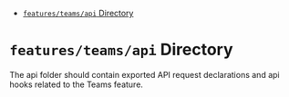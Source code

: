 <!-- START doctoc generated TOC please keep comment here to allow auto update -->
<!-- DON'T EDIT THIS SECTION, INSTEAD RE-RUN doctoc TO UPDATE -->

- [`features/teams/api` Directory](#featuresteamsapi-directory)

<!-- END doctoc generated TOC please keep comment here to allow auto update -->

# `features/teams/api` Directory

The api folder should contain exported API request declarations and api hooks related to the Teams feature.
